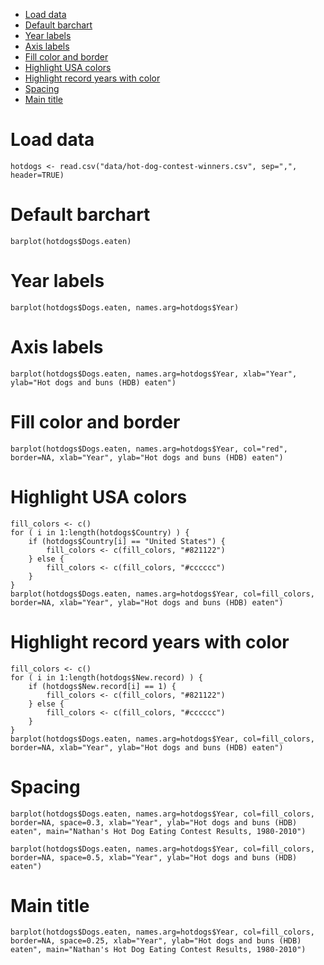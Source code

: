 
<!-- toc orderedList:0 depthFrom:1 depthTo:6 -->

* [Load data](#load-data)
* [Default barchart](#default-barchart)
* [Year labels](#year-labels)
* [Axis labels](#axis-labels)
* [Fill color and border](#fill-color-and-border)
* [Highlight USA colors](#highlight-usa-colors)
* [Highlight record years with color](#highlight-record-years-with-color)
* [Spacing](#spacing)
* [Main title](#main-title)

<!-- tocstop -->


# Load data
```{r}
hotdogs <- read.csv("data/hot-dog-contest-winners.csv", sep=",", header=TRUE)
```
# Default barchart
```{r}
barplot(hotdogs$Dogs.eaten)
```
# Year labels
```{r}
barplot(hotdogs$Dogs.eaten, names.arg=hotdogs$Year)
```
# Axis labels
```{r}
barplot(hotdogs$Dogs.eaten, names.arg=hotdogs$Year, xlab="Year", ylab="Hot dogs and buns (HDB) eaten")
```
# Fill color and border
```{r}
barplot(hotdogs$Dogs.eaten, names.arg=hotdogs$Year, col="red", border=NA, xlab="Year", ylab="Hot dogs and buns (HDB) eaten")

```
# Highlight USA colors
```{r}
fill_colors <- c()
for ( i in 1:length(hotdogs$Country) ) {
	if (hotdogs$Country[i] == "United States") {
		fill_colors <- c(fill_colors, "#821122")
	} else {
		fill_colors <- c(fill_colors, "#cccccc")
	}
}
barplot(hotdogs$Dogs.eaten, names.arg=hotdogs$Year, col=fill_colors, border=NA, xlab="Year", ylab="Hot dogs and buns (HDB) eaten")

```
# Highlight record years with color
```{r}
fill_colors <- c()
for ( i in 1:length(hotdogs$New.record) ) {
	if (hotdogs$New.record[i] == 1) {
		fill_colors <- c(fill_colors, "#821122")
	} else {
		fill_colors <- c(fill_colors, "#cccccc")
	}
}
barplot(hotdogs$Dogs.eaten, names.arg=hotdogs$Year, col=fill_colors, border=NA, xlab="Year", ylab="Hot dogs and buns (HDB) eaten")

```
# Spacing
```{r}
barplot(hotdogs$Dogs.eaten, names.arg=hotdogs$Year, col=fill_colors, border=NA, space=0.3, xlab="Year", ylab="Hot dogs and buns (HDB) eaten", main="Nathan's Hot Dog Eating Contest Results, 1980-2010")

barplot(hotdogs$Dogs.eaten, names.arg=hotdogs$Year, col=fill_colors, border=NA, space=0.5, xlab="Year", ylab="Hot dogs and buns (HDB) eaten")
```
# Main title
```{r}
barplot(hotdogs$Dogs.eaten, names.arg=hotdogs$Year, col=fill_colors, border=NA, space=0.25, xlab="Year", ylab="Hot dogs and buns (HDB) eaten", main="Nathan's Hot Dog Eating Contest Results, 1980-2010")
```
